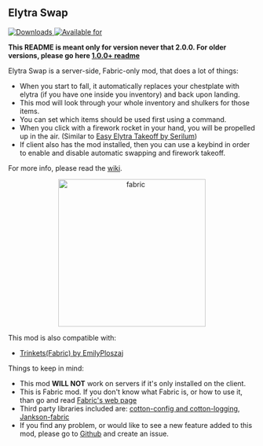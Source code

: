 ## Elytra Swap

[![Downloads](http://cf.way2muchnoise.eu/full_353164_donwloads.svg) ![Available for](http://cf.way2muchnoise.eu/versions/353164.svg)](https://www.curseforge.com/minecraft/mc-mods/elytra-swap)

**This README is meant only for version never that 2.0.0. For older versions, please go here [1.0.0+ readme](https://github.com/Szum123321/elytra_swap/wiki/Legacy-version)**

Elytra Swap is a server-side, Fabric-only mod, that does a lot of things:
 * When you start to fall, it automatically replaces your chestplate with elytra (if you have one inside you inventory) and back upon landing.
 * This mod will look through your whole inventory and shulkers for those items.
 * You can set which items should be used first using a command.
 * When you click with a firework rocket in your hand, you will be propelled up in the air. (Similar to [Easy Elytra Takeoff by Serilum](https://www.curseforge.com/minecraft/mc-mods/easy-elytra-takeoff))
 * If client also has the mod installed, then you can use a keybind in order to enable and disable automatic swapping and firework takeoff.
 
For more info, please read the [wiki](https://github.com/Szum123321/elytra_swap/wiki).
 
<center><a href="https://www.curseforge.com/minecraft/mc-mods/fabric-api">
<img src="https://i.imgur.com/Ol1Tcf8.png" alt="fabric" width=300 >
</a></center>   
 
This mod is also compatible with:
 * [Trinkets(Fabric) by EmilyPloszaj](https://www.curseforge.com/minecraft/mc-mods/trinkets-fabric) 
 
Things to keep in mind:
 * This mod **WILL NOT** work on servers if it's only installed on the client.
 * This is Fabric mod. If you don't know what Fabric is, or how to use it, than go and read [Fabric's web page](https://fabricmc.net/)
 * Third party libraries included are: [cotton-config and cotton-logging](https://github.com/CottonMC/Cotton), [Jankson-fabric](https://github.com/CottonMC/Jankson-Fabric)
 * If you find any problem, or would like to see a new feature added to this mod, please go to [Github](https://github.com/Szum123321/elytra_swap/issues) and create an issue.
